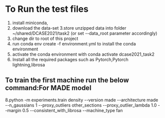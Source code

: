 # To Run the test files
1. install miniconda,
2. download the data-set
3.store unzipped data into folder ~/shared/DCASE2021/task2 (or set --data_root parameter accordingly)
4. change dir to root of this project
5. run conda env create -f environment.yml to install the conda environment
6. activate the conda environment with conda activate dcase2021_task2
7. Install all the required packages such as Pytorch,Pytorch lightning,librosa
## To train the first machine run the below command:For MADE model
8.python -m experiments.train density --version made --architecture made --n_gaussians 1 --proxy_outliers other_sections --proxy_outlier_lambda 1.0 --margin 0.5 --consistent_with_librosa --machine_type fan
